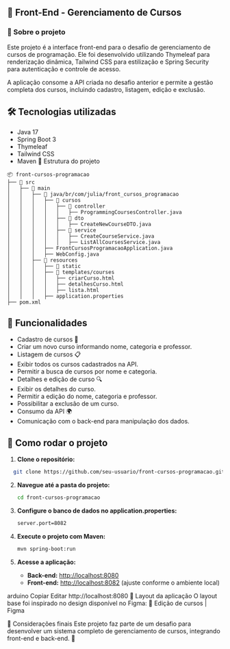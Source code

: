 ## 📌 Front-End - Gerenciamento de Cursos
### 📖 Sobre o projeto
Este projeto é a interface front-end para o desafio de gerenciamento de cursos de programação. Ele foi desenvolvido utilizando Thymeleaf para renderização dinâmica, Tailwind CSS para estilização e Spring Security para autenticação e controle de acesso.

A aplicação consome a API criada no desafio anterior e permite a gestão completa dos cursos, incluindo cadastro, listagem, edição e exclusão.

## 🛠 Tecnologias utilizadas
- Java 17
- Spring Boot 3
- Thymeleaf
- Tailwind CSS
- Maven
📂 Estrutura do projeto

```plaintext
📦 front-cursos-programacao  
├── 📂 src  
│   ├── 📂 main  
│   │   ├── 📂 java/br/com/julia/front_cursos_programacao  
│   │   │   ├── 📂 cursos  
│   │   │   │   ├── 📂 controller
│   │   │   │   │   ├── ProgrammingCoursesController.java  
│   │   │   │   ├── 📂 dto 
│   │   │   │   │   ├── CreateNewCourseDTO.java  
│   │   │   │   ├── 📂 service
│   │   │   │   │   ├── CreateCourseService.java  
│   │   │   │   │   ├── ListAllCoursesService.java  
│   │   │   ├── FrontCursosProgramacaoApplication.java 
│   │   │   ├── WebConfig.java 
│   │   ├── 📂 resources  
│   │   │   ├── 📂 static 
│   │   │   ├── 📂 templates/courses 
│   │   │   │   ├── criarCurso.html
│   │   │   │   ├── detalhesCurso.html
│   │   │   │   ├── lista.html
│   │   │   ├── application.properties 
├── pom.xml

```
## 🚀 Funcionalidades
- Cadastro de cursos 📝
- Criar um novo curso informando nome, categoria e professor.
- Listagem de cursos 📋
- Exibir todos os cursos cadastrados na API.
- Permitir a busca de cursos por nome e categoria.
- Detalhes e edição de curso 🔍
- Exibir os detalhes do curso.
- Permitir a edição do nome, categoria e professor.
- Possibilitar a exclusão de um curso.
- Consumo da API 🌍
- Comunicação com o back-end para manipulação dos dados.
## 📌 Como rodar o projeto
1. **Clone o repositório:**
 ```bash
   git clone https://github.com/seu-usuario/front-cursos-programacao.git
   ```

2. **Navegue até a pasta do projeto:**
   ```bash
   cd front-cursos-programacao
   ```

3. **Configure o banco de dados no application.properties:**
   ```bash
   server.port=8082
   ```

4. **Execute o projeto com Maven:**
   ```bash
   mvn spring-boot:run
   ```

5. **Acesse a aplicação:**
   - **Back-end:** [http://localhost:8080](http://localhost:8080)
   - **Front-end:** [http://localhost:8082](http://localhost:8082) (ajuste conforme o ambiente local)

arduino
Copiar
Editar
http://localhost:8080
🎨 Layout da aplicação
O layout base foi inspirado no design disponível no Figma:
🔗 Edição de cursos | Figma

📌 Considerações finais
Este projeto faz parte de um desafio para desenvolver um sistema completo de gerenciamento de cursos, integrando front-end e back-end. 🚀
